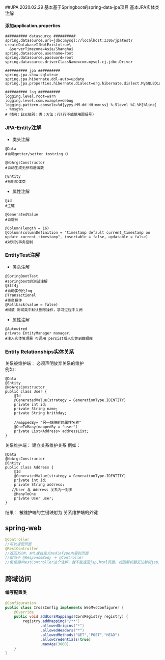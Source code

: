##JPA
    2020.02.29
    基本基于Springboot的spring-data-jpa项目
    基本JPA实体类注解
#### 添加application.properties 
````
########## datasource ##########
spring.datasource.url=jdbc:mysql://localhost:3306/jpatest?createDatabaseIfNotExist=true\
  &serverTimezone=Asia/Shanghai
spring.datasource.username=root
spring.datasource.password=root
spring.datasource.driverClassName=com.mysql.cj.jdbc.Driver

########## jpa ##########
spring.jpa.show-sql=true
spring.jpa.hibernate.ddl-auto=update
spring.jpa.properties.hibernate.dialect=org.hibernate.dialect.MySQL8Dialect

########## log ##########
logging.level.root=warn
logging.level.com.example=debug
logging.pattern.console=%d{yyyy-MM-dd HH:mm:ss} %-5level %C.%M[%line] - %msg%n
# 时间；日志级别；类；方法；行(行不能使用圆括号)
````
### JPA-Entity注解
* 类头注解
````
@Data  
#自动getter/setter tostring（）

@NoArgsConstructor
#自动生成无参构造函数

@Entity
#标明实体类
````
* 属性注解
````
@id
#主键

@GeneratedValue 
#自增长

@Column(length = 16)
@Column(columnDefinition = "timestamp default current_timestamp on update current_timestamp", insertable = false, updatable = false)
#对列的事务控制
````
### EntityTest注解
* 类头注解
````
@SpringBootTest
#springboot的测试注解
@Slf4j
#自动实例化log
@Transactional
#事务操作
@Rollback(value = false)
#回滚 测试类中默认删除操作，学习过程中关闭

````
* 属性注解
````
@Autowired
private EntityManager manager;
#注入实体管理器 可调用 persist插入实体到数据库
````
### Entity Relationships实体关系 

关系被维护端： 必须声明放弃关系的维护  
例如：
```
@Data
@Entity
@NoArgsConstructor
public class User {
    @Id
    @GeneratedValue(strategy = GenerationType.IDENTITY)
    private int id;
    private String name;
    private String brithday;

    //mappedBy= "另一端映射的属性名称"
    @OneToMany(mappedBy = "user")
    private List<Address> addressList;
}
 ```
关系维护端： 建立关系维护关系 
例如：
```
@Data
@NoArgsConstructor
@Entity
public class Address {
    @Id
    @GeneratedValue(strategy = GenerationType.IDENTITY)
    private int id;
    private String address;
   //User 与 Address 关系为一对多
    @ManyToOne
    private User user;
}
```
结果：
被维护端的主键映射为 关系维护端的外键
## spring-web
```java
@Controller 
//可以返回页面
@RestController
//返回JSON，XML或自定义mediaType内容到页面
//相当于 @ResponseBody ＋ @Controller
//但使用@RestController这个注解，就不能返回jsp,html页面，视图解析器无法解析jsp,html页面
```
## 跨域访问

#### 编写配置类
```java
@Configuration
public class CrossConfig implements WebMvcConfigurer {
    @Override
    public void addCorsMappings(CorsRegistry registry) {
        registry.addMapping("/**")
                .allowedOrigins("*")
                .allowedHeaders("*")
                .allowedMethods("GET","POST","HEAD")
                .allowCredentials(true)
                .maxAge(3600);
    }
}
```


